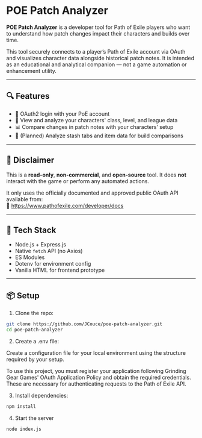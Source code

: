 # POE Patch Analyzer

**POE Patch Analyzer** is a developer tool for Path of Exile players who want to understand how patch changes impact their characters and builds over time.

This tool securely connects to a player’s Path of Exile account via OAuth and visualizes character data alongside historical patch notes. It is intended as an educational and analytical companion — not a game automation or enhancement utility.

---

## 🔍 Features

- 🔐 OAuth2 login with your PoE account
- 🧙 View and analyze your characters' class, level, and league data
- 📊 Compare changes in patch notes with your characters’ setup
- 📁 (Planned) Analyze stash tabs and item data for build comparisons

---

## 🚧 Disclaimer

This is a **read-only**, **non-commercial**, and **open-source** tool. It does **not** interact with the game or perform any automated actions.

It only uses the officially documented and approved public OAuth API available from:  
🔗 https://www.pathofexile.com/developer/docs

---

## 🔧 Tech Stack

- Node.js + Express.js
- Native `fetch` API (no Axios)
- ES Modules
- Dotenv for environment config
- Vanilla HTML for frontend prototype

---

## 📦 Setup

1. Clone the repo:

```bash
git clone https://github.com/JCouce/poe-patch-analyzer.git
cd poe-patch-analyzer

```

2. Create a .env file:

Create a configuration file for your local environment using the structure required by your setup.

To use this project, you must register your application following Grinding Gear Games' OAuth Application Policy and obtain the required credentials. These are necessary for authenticating requests to the Path of Exile API.

3. Install dependencies:
```bash
npm install
```

4. Start the server
```bash
node index.js
```
